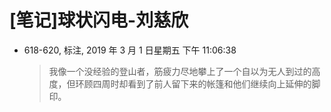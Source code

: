# [笔记]球状闪电-刘慈欣


-   618-620, 标注, 2019 年 3 月 1 日星期五 下午 11:06:38

    > 我像一个没经验的登山者，筋疲力尽地攀上了一个自以为无人到过的高度，但环顾四周时却看到了前人留下来的帐篷和他们继续向上延伸的脚印。

